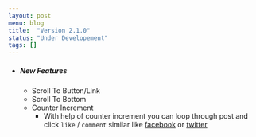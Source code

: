 ```yaml
---
layout: post
menu: blog
title:  "Version 2.1.0"
status: "Under Developement"
tags: []
---
```

- ##### New Features
  - Scroll To Button/Link
  - Scroll To Bottom
  - Counter Increment
    - With help of counter increment you can loop through post and click `like` / `comment` similar like [facebook](https://www.facebook.com/) or [twitter](https://twitter.com/)